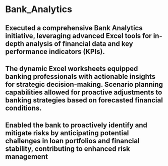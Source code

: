 # Bank_Analytics

## Executed a comprehensive Bank Analytics initiative, leveraging advanced Excel tools for in-depth analysis of financial data and key performance indicators (KPIs).
## The dynamic Excel worksheets equipped banking professionals with actionable insights for strategic decision-making. Scenario planning capabilities allowed for proactive adjustments to banking strategies based on forecasted financial conditions.
## Enabled the bank to proactively identify and mitigate risks by anticipating potential challenges in loan portfolios and financial stability, contributing to enhanced risk management

